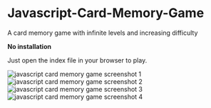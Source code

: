 # Javascript-Card-Memory-Game

A card memory game with infinite levels and increasing difficulty

**No installation**

Just open the index file in your browser to play.

![javascript card memory game screenshot 1](https://user-images.githubusercontent.com/95859352/174463634-a8ab84b0-0b58-4821-b150-f9f4091ff717.png)
![javascript card memory game screenshot 2](https://user-images.githubusercontent.com/95859352/174463635-9395a19b-db2e-441b-94a5-bdbdb9af1831.png)
![javascript card memory game screenshot 3](https://user-images.githubusercontent.com/95859352/174463636-174289f6-2e13-419e-be9d-8a03202ff2b0.png)
![javascript card memory game screenshot 4](https://user-images.githubusercontent.com/95859352/174463637-c41e48f8-f0f8-4778-a7ef-74ce510ed394.png)
